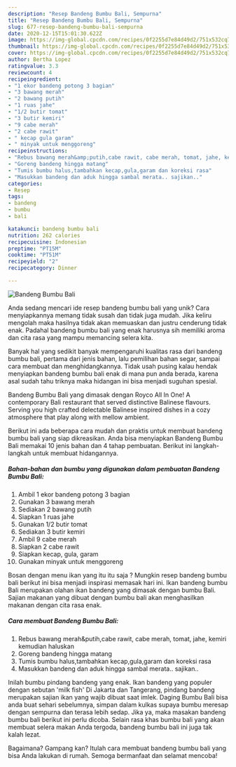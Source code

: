 ```yaml
---
description: "Resep Bandeng Bumbu Bali, Sempurna"
title: "Resep Bandeng Bumbu Bali, Sempurna"
slug: 677-resep-bandeng-bumbu-bali-sempurna
date: 2020-12-15T15:01:30.622Z
image: https://img-global.cpcdn.com/recipes/0f2255d7e84d49d2/751x532cq70/bandeng-bumbu-bali-foto-resep-utama.jpg
thumbnail: https://img-global.cpcdn.com/recipes/0f2255d7e84d49d2/751x532cq70/bandeng-bumbu-bali-foto-resep-utama.jpg
cover: https://img-global.cpcdn.com/recipes/0f2255d7e84d49d2/751x532cq70/bandeng-bumbu-bali-foto-resep-utama.jpg
author: Bertha Lopez
ratingvalue: 3.3
reviewcount: 4
recipeingredient:
- "1 ekor bandeng potong 3 bagian"
- "3 bawang merah"
- "2 bawang putih"
- "1 ruas jahe"
- "1/2 butir tomat"
- "3 butir kemiri"
- "9 cabe merah"
- "2 cabe rawit"
- " kecap gula garam"
- " minyak untuk menggoreng"
recipeinstructions:
- "Rebus bawang merah&amp;putih,cabe rawit, cabe merah, tomat, jahe, kemiri kemudian haluskan"
- "Goreng bandeng hingga matang"
- "Tumis bumbu halus,tambahkan kecap,gula,garam dan koreksi rasa"
- "Masukkan bandeng dan aduk hingga sambal merata.. sajikan.."
categories:
- Resep
tags:
- bandeng
- bumbu
- bali

katakunci: bandeng bumbu bali 
nutrition: 262 calories
recipecuisine: Indonesian
preptime: "PT15M"
cooktime: "PT51M"
recipeyield: "2"
recipecategory: Dinner

---
```



![Bandeng Bumbu Bali](https://img-global.cpcdn.com/recipes/0f2255d7e84d49d2/751x532cq70/bandeng-bumbu-bali-foto-resep-utama.jpg)

Anda sedang mencari ide resep bandeng bumbu bali yang unik? Cara menyiapkannya memang tidak susah dan tidak juga mudah. Jika keliru mengolah maka hasilnya tidak akan memuaskan dan justru cenderung tidak enak. Padahal bandeng bumbu bali yang enak harusnya sih memiliki aroma dan cita rasa yang mampu memancing selera kita.

Banyak hal yang sedikit banyak mempengaruhi kualitas rasa dari bandeng bumbu bali, pertama dari jenis bahan, lalu pemilihan bahan segar, sampai cara membuat dan menghidangkannya. Tidak usah pusing kalau hendak menyiapkan bandeng bumbu bali enak di mana pun anda berada, karena asal sudah tahu triknya maka hidangan ini bisa menjadi suguhan spesial.

Bandeng Bumbu Bali yang dimasak dengan Royco All In One! A contemporary Bali restaurant that served distinctive Balinese flavours. Serving you high crafted delectable Balinese inspired dishes in a cozy atmosphere that play along with mellow ambient.


Berikut ini ada beberapa cara mudah dan praktis untuk membuat bandeng bumbu bali yang siap dikreasikan. Anda bisa menyiapkan Bandeng Bumbu Bali memakai 10 jenis bahan dan 4 tahap pembuatan. Berikut ini langkah-langkah untuk membuat hidangannya.

<!--inarticleads1-->

##### Bahan-bahan dan bumbu yang digunakan dalam pembuatan Bandeng Bumbu Bali:

1. Ambil 1 ekor bandeng potong 3 bagian
1. Gunakan 3 bawang merah
1. Sediakan 2 bawang putih
1. Siapkan 1 ruas jahe
1. Gunakan 1/2 butir tomat
1. Sediakan 3 butir kemiri
1. Ambil 9 cabe merah
1. Siapkan 2 cabe rawit
1. Siapkan  kecap, gula, garam
1. Gunakan  minyak untuk menggoreng


Bosan dengan menu ikan yang itu itu saja ? Mungkin resep bandeng bumbu bali berikut ini bisa menjadi inspirasi memasak hari ini. Ikan bandeng bumbu Bali merupakan olahan ikan bandeng yang dimasak dengan bumbu Bali. Sajian makanan yang dibuat dengan bumbu bali akan menghasilkan makanan dengan cita rasa enak. 

<!--inarticleads2-->

##### Cara membuat Bandeng Bumbu Bali:

1. Rebus bawang merah&amp;putih,cabe rawit, cabe merah, tomat, jahe, kemiri kemudian haluskan
1. Goreng bandeng hingga matang
1. Tumis bumbu halus,tambahkan kecap,gula,garam dan koreksi rasa
1. Masukkan bandeng dan aduk hingga sambal merata.. sajikan..


Inilah bumbu pindang bandeng yang enak. Ikan bandeng yang populer dengan sebutan &#39;milk fish&#39; Di Jakarta dan Tangerang, pindang bandeng merupakan sajian ikan yang wajib dibuat saat imlek. Daging Bumbu Bali bisa anda buat sehari sebelumnya, simpan dalam kulkas supaya bumbu meresap dengan sempurna dan terasa lebih sedap. Jika ya, maka masakan bandeng bumbu bali berikut ini perlu dicoba. Selain rasa khas bumbu bali yang akan membuat selera makan Anda tergoda, bandeng bumbu bali ini juga tak kalah lezat. 

Bagaimana? Gampang kan? Itulah cara membuat bandeng bumbu bali yang bisa Anda lakukan di rumah. Semoga bermanfaat dan selamat mencoba!
